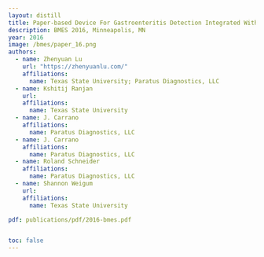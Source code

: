 ```yaml
---
layout: distill
title: Paper-based Device For Gastroenteritis Detection Integrated With Sample Preparation Cartridge
description: BMES 2016, Minneapolis, MN
year: 2016
image: /bmes/paper_16.png
authors:
  - name: Zhenyuan Lu
    url: "https://zhenyuanlu.com/"
    affiliations:
      name: Texas State University; Paratus Diagnostics, LLC
  - name: Kshitij Ranjan
    url:
    affiliations:
      name: Texas State University
  - name: J. Carrano
    affiliations:
      name: Paratus Diagnostics, LLC
  - name: J. Carrano
    affiliations:
      name: Paratus Diagnostics, LLC
  - name: Roland Schneider
    affiliations:
      name: Paratus Diagnostics, LLC
  - name: Shannon Weigum
    url:
    affiliations:
      name: Texas State University

pdf: publications/pdf/2016-bmes.pdf


toc: false
---
```


